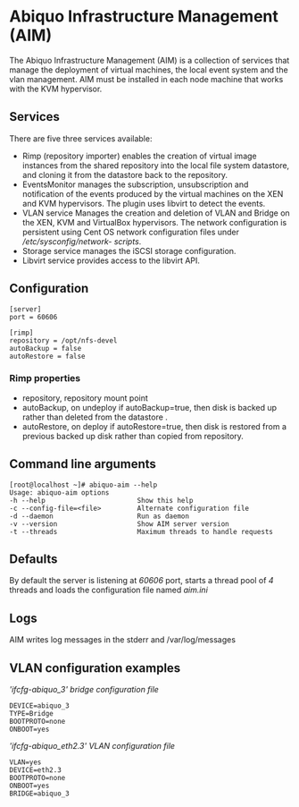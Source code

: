 # Abiquo Infrastructure Management (AIM)

The Abiquo Infrastructure Management (AIM) is a collection of services that manage the deployment of virtual machines, the local event system and the vlan management. AIM must be installed in each node machine that works with the KVM hypervisor.

## Services

There are five three services available:

* Rimp (repository importer) enables the creation of virtual image instances from the shared repository into the local file system datastore, and cloning it from the datastore back to the repository.
* EventsMonitor manages the subscription, unsubscription and notification of the events produced by the virtual machines on the XEN and KVM hypervisors. The plugin uses libvirt to detect the events.
* VLAN service Manages the creation and deletion of VLAN and Bridge on the XEN, KVM and VirtualBox hypervisors. The network 
configuration is persistent using Cent OS network configuration files under _/etc/sysconfig/network-
scripts_.
* Storage service manages the iSCSI storage configuration.
* Libvirt service provides access to the libvirt API.

## Configuration

    [server]
    port = 60606
    
    [rimp]
    repository = /opt/nfs-devel
    autoBackup = false
    autoRestore = false

### Rimp properties

* repository, repository mount point
* autoBackup, on undeploy if autoBackup=true, then disk is backed up rather than deleted from the datastore .
* autoRestore, on deploy if autoRestore=true, then disk is restored from a previous backed up disk rather than copied from repository.

## Command line arguments

    [root@localhost ~]# abiquo-aim --help
    Usage: abiquo-aim options
    -h --help                       Show this help
    -c --config-file=<file>         Alternate configuration file
    -d --daemon                     Run as daemon
    -v --version                    Show AIM server version
    -t --threads                    Maximum threads to handle requests

## Defaults

By default the server is listening at *60606* port, starts a thread pool of *4* threads and loads the configuration file named *aim.ini*

## Logs

AIM writes log messages in the stderr and /var/log/messages

## VLAN configuration examples

*'ifcfg-abiquo_3' bridge configuration file*

    DEVICE=abiquo_3
    TYPE=Bridge
    BOOTPROTO=none
    ONBOOT=yes
    
*'ifcfg-abiquo_eth2.3' VLAN configuration file*

    VLAN=yes
    DEVICE=eth2.3
    BOOTPROTO=none
    ONBOOT=yes
    BRIDGE=abiquo_3

